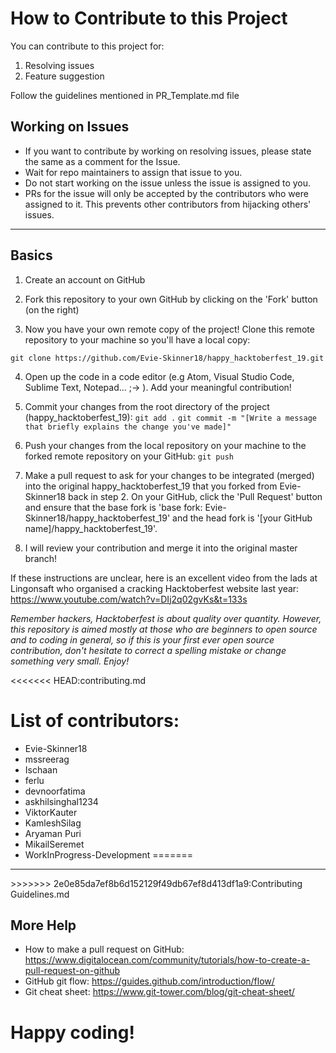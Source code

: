 # How to Contribute to this Project

You can contribute to this project for:
1. Resolving issues
2. Feature suggestion

Follow the guidelines mentioned in PR_Template.md file


## Working on Issues ##

- If you want to contribute by working on resolving issues, please state the same as a comment for the Issue.
- Wait for repo maintainers to assign that issue to you.
- Do not start working on the issue unless the issue is assigned to you.
- PRs for the issue will only be accepted by the contributors who were assigned to it. This prevents other contributors from hijacking others' issues.

<hr/>

## Basics ##
1. Create an account on GitHub

2. Fork this repository to your own GitHub by clicking on the 'Fork' button (on the right)

3. Now you have your own remote copy of the project! Clone this remote repository to your machine so you'll have a local copy:

`git clone https://github.com/Evie-Skinner18/happy_hacktoberfest_19.git`

4. Open up the code in a code editor (e.g Atom, Visual Studio Code, Sublime Text, Notepad... ;-> ). Add your meaningful
   contribution!

5. Commit your changes from the root directory of the project (happy_hacktoberfest_19):
   `git add .`
   `git commit -m "[Write a message that briefly explains the change you've made]"`

6. Push your changes from the local repository on your machine to the forked remote repository on your GitHub:
   `git push`

7. Make a pull request to ask for your changes to be integrated (merged) into the original happy_hacktoberfest_19 that you forked
   from Evie-Skinner18 back in step 2. On your GitHub, click the 'Pull Request' button and ensure that the base fork is 'base
   fork: Evie-Skinner18/happy_hacktoberfest_19' and the head fork is '[your GitHub name]/happy_hacktoberfest_19'.

8. I will review your contribution and merge it into the original master branch!

If these instructions are unclear, here is an excellent video from the lads at Lingonsaft who organised a cracking Hacktoberfest
website last year: https://www.youtube.com/watch?v=DIj2q02gvKs&t=133s

_Remember hackers, Hacktoberfest is about quality over quantity. However, this repository is aimed mostly at those who are
beginners to open source and to coding in general, so if this is your first ever open source contribution, don't hesitate to correct
a spelling mistake or change something very small. Enjoy!_

<<<<<<< HEAD:contributing.md
# List of contributors:

- Evie-Skinner18
- mssreerag
- Ischaan
- ferlu
- devnoorfatima
- askhilsinghal1234
- ViktorKauter
- KamleshSilag
- Aryaman Puri
- MikailSeremet
- WorkInProgress-Development
=======
<hr/>
>>>>>>> 2e0e85da7ef8b6d152129f49db67ef8d413df1a9:Contributing Guidelines.md

## More Help

- How to make a pull request on GitHub: https://www.digitalocean.com/community/tutorials/how-to-create-a-pull-request-on-github
- GitHub git flow: https://guides.github.com/introduction/flow/
- Git cheat sheet: https://www.git-tower.com/blog/git-cheat-sheet/

# Happy coding!